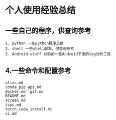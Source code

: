 # 个人使用经验总结

## 一些自己的程序，供查询参考
	1. python 一些python程序总结
	2. shell 一些shell脚本，供查询参考
	3. Android-stuff 以前的一些Android下面的log分析工具

## 4.一些命令和配置参考
	alias.md  
	conda_pip_apt.md  
	docker.md  git.md  
	README.md  
	screen.md  
	tips.md  
	torch_cuda_install.md  
	vi.md
